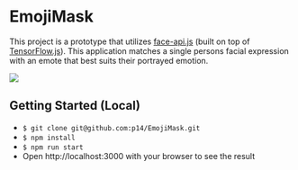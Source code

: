 # EmojiMask

This project is a prototype that utilizes [face-api.js](https://github.com/justadudewhohacks/face-api.js/) (built on top of [TensorFlow.js](https://github.com/tensorflow/tfjs)). This application matches a single persons facial expression with an emote that best suits their portrayed emotion.

![](https://media.giphy.com/media/Jr5V9v5aGbT1pFwac5/giphy.gif)

## Getting Started (Local)
* `$ git clone git@github.com:p14/EmojiMask.git`
* `$ npm install`
* `$ npm run start`
* Open http://localhost:3000 with your browser to see the result
